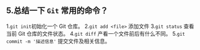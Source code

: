 ## 5.总结一下 `Git` 常用的命令？

1.`git init`初始化一个 Git 仓库。
2.`git add <file>` 添加文件
3.`git status` 查看当前 Git 仓库的文件状态。
4.`git diff` 产看一个文件前后有什么不同。
5.`git commit -m '描述信息'` 提交文件及相关信息。



